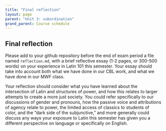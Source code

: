 ```yaml
---
title: "Final reflection"
layout: page
parent: "Unit 3: subordination"
grand_parent: Course schedule
---
```



## Final reflection


Please add to your github repository before the end of exam period a file named `reflection.md`, with a brief reflective essay (1-2 pages, or 300-500 words) on your experience in Latin 101 this semester.  Your essay should take into account both what we have done in our CBL work, and what we have done in our MWF class.

Your reflection should consider what you have learned about the intersection of Latin and structures of power, and how this relates to larger attempts to create a more just society. You could refer specifically to our discussions of gender and pronouns, how the passive voice and attributions of agency relate to power, the limited access of classics to students of color, and the “dark side of the subjunctive,”  and more generally could discuss any ways your exposure to Latin this semester has given you a different perspective on language or specifically on English.
